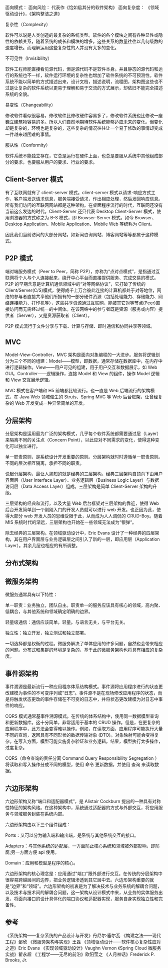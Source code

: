 

 面向模式：
 面向风险： 代表作《恰如启其分的软件架构》
 面向复杂度： 《领域驱动设计》，《架构整洁之道》



复杂性（Complexity）

软件可以说是人类创造的最复杂的系统类型。软件的各个模块之间有各种显性或隐性的依赖关系，随着系统的成长和模块的增多，这些关系的数量往往以几何级数的速度增长。而理解运用这些复杂性的人并没有太多的变化。

不可见性（Invisibility）

软件工程师能直接看见源代码，但是源代码不是软件本身。并且静态的源代码和运行的系统也不一样，软件运行环境的复杂性也增加了软件系统的不可预测性。软件系统不能以简单的方式描述出来，设计文档，描述说明，流程图，架构图这些也不过是让复杂的软件系统以更易于理解和易于交流的方式展示，却依旧不能完全描述系统的全貌。

易变性（Changeability）

修改软件看似很容易，修改软件比修改硬件容易多了，修改软件系统也比修改一座巍立建筑物容易的多。所以人们自然地期待软件系统能够适应未来的变化。但变化却是复杂的，环境也是复杂的，这些复杂的情况往往让一个易于修改的事情却变成一件越来越困难的事情。

服从性（Conformity）

软件系统不能独立存在，它总是运行在硬件上面，也总是要服从系统中其他组成部分的要求，也要服从用户的要求、行业的要求。



## Client-Server 模式



有了互联网就有了 client-server 模式。client-server 模式以请求-响应方式工作，客户端发送请求信息，服务端接受请求，作出相应处理，然后发回响应信息。所有我们访问的互联网网站都是这种架构。在桌面程序流行的时代，互联网还没有当前这么发达的时代。Client-Server 还只代表 Desktop Client-Server 模式，使用浏览器的方式称之为 B-S 模式，即 Browser-Server 模式。如今 Browser、Desktop Application、Mobile Application、Mobile Web 等统称为 Client。

因此我们当前访问的大部分网站，如新闻咨询网站、博客网站等等都属于这种模式。



## P2P 模式

端对端服务模式（Peer to Peer，简称 P2P），亦称为“点对点模式”，是指通过互联网将个人与个人连接起来，绕开中心平台而直接提供服务、完成交易的模式。P2P 的早期含意是计算机通信领域中的“对等网络协议”，它打破了传统的 Client/Server(C/S)模式，使得成千上万台彼此连接的计算机都处于对等地位，网络的参与者直接共享他们所拥有的一部分硬件资源（包括处理能力、存储能力、网络连接能力、打印机等），这些共享资源通过互联网，能被其它对等节点(Peer)直接访问而无需经过统一的中间体。在该网络中的参与者既是资源（服务或内容）提供者（Server），又是资源获取者（Client）。

P2P 模式流行于文件分享与下载、计算与存储、即时通信和协同共享等领域。

## MVC

Model-View-Controller，MVC 架构是面向对象编程的一大进步。服务将逻辑划分为三个不同的组建：Model——模型，即数据，通常存储在数据库中，在内存中进行逻辑操作。View——用户可见的组建，用于用户交互和数据展示，如 Web GUI。Controller——逻辑操作，连接 Model 和 View 的组件，操作 Model 逻辑和 View 交互展示逻辑。

MVC 模式在客户端和 H5 前端都比较流行。也一直是 Web 后端流行的架构模式，在 Java Web 领域催生的 Struts、Spring MVC 等 Web 后台框架，让曾经复杂的 Web 开发变成一种异常简单的开发。

## 分层架构

分层架构是运用最为广泛的架构模式，几乎每个软件系统都需要通过层（Layer）来隔离不同的关注点（Concern Point），以此应对不同需求的变化，使得这种变化可以独立进行。

单一职责原则，是系统设计开发重要的原则。分层架构就时时遵循单一职责原则。不同的层次相互隔离，承担不同的职责。

说起分层架构，最让人熟知的就是经典的三层架构。经典三层架构自顶向下由用户界面层（User Interface Layer）、业务逻辑层（Business Logic Layer）与数据访问层（Data Access Layer）组成。三层架构是简单 Client-Server 架构的升级。

三层架构的经典和流行，以及大量 Web 后台框架对三层架构的靠近，使得 Web 后台开发简单到一个刚刚入门的开发人员就可以进行 web 开发。也正因为此，使得大部分 web 开发人员的思维受限于此，从而成为人人调侃的 CRUD-Boy。随着 MIS 系统时代的渐远，三层架构也开始在一些领域无法成为“银弹“。

除去经典的三层架构。在领域驱动设计中，Eric Evans 设计了一种经典的四层架构，其在用户界面层与业务逻辑层之间引入了新的一层，即应用层（Application Layer）。其余几层也相应的有所调整。



## 分布式架构







## 微服务架构

微服务通常具有以下特性：

单一职责：业务独立，团队自主。职责单一的服务应该具有核心的领域，高内聚、低耦合，与其他系统和领域确定明确的边界。

轻量级通信：通信应该简单，轻量。与语言无关，与平台无关。

独立性：独立开发，独立测试和独立部署。

一切选择都是权衡的过程。微服务解决了单体应用的许多问题，自然也会带来相应的问题。分布式和集群的环境是复杂的，基于此的微服务架构也将具有相应的复杂度。



## 事件源架构

事件溯源是最新流行一种应用程序体系结构模式。事件源将应用程序进行的状态更改建模为事件的不可变序列或“日志”。事件源不是在现场修改应用程序的状态，而是将触发状态更改的事件存储在不可变的日志中，并将状态更改建模为对日志中事件的响应。

CQRS 模式通常基事件溯源模式。在传统的体系结构中，使用同一数据模型查询和更新数据库。这十分简单，非常适用于基本的 CRUD 操作。但是，在更复杂的应用程序中，此方法会变得难以操作。例如，在读取方面，应用程序可能执行大量不同的查询，返回具有不同形状的数据传输对象 (DTO)。对象映射可能会变得复杂。在写入方面，模型可能实施复杂验证和业务逻辑。结果，模型执行太多操作，过度复杂。

CQRS（命令查询的责任分离 Command Query Responsibility Segregation ）将读取和写入操作分成不同的模型，使用 命令 更新数据，并使用 查询 来读取数据。


## 六边形架构

六边形架构又称“端口和适配器模式”，是 Alistair Cockburn 提出的一种具有对称性特征的架构风格。在这种架构中，系统通过适配器的方式与外部交互，将应用服务与领域服务封装在系统内部。

六边形架构由以下三个组件组成：

Ports：又可以分为输入端和输出端，是系统与其他系统交互的接口。

Adapters：与其他系统的适配层，一方面防止核心系统和领域被外部影响，即防腐;另一方面方便 api 使用。

Domain：应用和模型是程序的核心。

六边形架构的核心理念是：应用通过"端口"跟外部进行交互。在传统的分层架构中很容易跨越层间的边界，把业务逻辑渗透到其它层中去。六边形架构重要的就是“边界”和“领域”。六边形架构的初衷是为了解决技术与业务系统的解耦合问题，以及技术与技术间的解耦合问题，这一架构从设计模式中来，从业务的实体服务出发，将面向接口的设计具体化的端口协议和适配器实现，服务自身实现独立性和完备性。






## 参考

《系统架构——复杂系统的产品设计与开发》丹尼尔·塞尔瓦
《构建之法——现代工程》邹欣
《微服务架构与实现》王磊
《领域驱动设计——软件核心复杂性应对之道》Eric Evans
《实现领域驱动设计》Vaughn Vernon
《Spring Cloud 微服务实战》翟永超
《工程学——无尽的前沿》欧阳莹之
《人月神话》Frederick P. Brooks, Jr.

